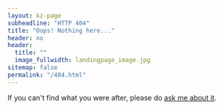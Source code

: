 ```yaml
---
layout: kz-page
subheadline: "HTTP 404"
title: "Oops! Nothing here..."
header: no
header:
  title: ""
  image_fullwidth: landingpage_image.jpg
sitemap: false
permalink: "/404.html"
---
```


If you can't find what you were after, please do <a href="mailto:EMAIL-GOES-HERE" target="_blank">ask me about it</a>.
